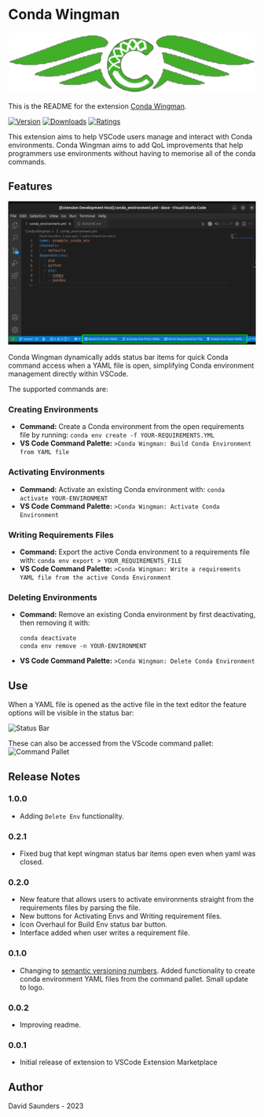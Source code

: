 # Conda Wingman

![Banner](images/Logo-Banner.png)

This is the README for the extension [Conda Wingman](https://marketplace.visualstudio.com/items?itemName=DJSaunders1997.conda-wingman).

[![Version](https://vsmarketplacebadges.dev/version-short/djsaunders1997.conda-wingman.png?style=for-the-badge&colorA=252525&colorB=#42AF29)](https://marketplace.visualstudio.com/items?itemName=djsaunders1997.conda-wingman)
[![Downloads](https://vsmarketplacebadges.dev/downloads-short/djsaunders1997.conda-wingman.png?style=for-the-badge&colorA=252525&colorB=#42AF29)](https://marketplace.visualstudio.com/items?itemName=djsaunders1997.conda-wingman)
[![Ratings](https://vsmarketplacebadges.dev/rating-short/djsaunders1997.conda-wingman.png?style=for-the-badge&colorA=252525&colorB=#42AF29)](https://marketplace.visualstudio.com/items?itemName=djsaunders1997.conda-wingman)

This extension aims to help VSCode users manage and interact with Conda environments.
Conda Wingman aims to add QoL improvements that help programmers use environments without having to memorise all of the conda commands.

## Features

![VSCode Screenshot](images/VSCode-Screenshot.png)

Conda Wingman dynamically adds status bar items for quick Conda command access when a YAML file is open, simplifying Conda environment management directly within VSCode.

The supported commands are:

### Creating Environments 
- **Command:** Create a Conda environment from the open requirements file by running:
  ```conda env create -f YOUR-REQUIREMENTS.YML```
- **VS Code Command Palette:** `>Conda Wingman: Build Conda Environment from YAML file`

### Activating Environments
- **Command:** Activate an existing Conda environment with:
  ```conda activate YOUR-ENVIRONMENT```
- **VS Code Command Palette:** `>Conda Wingman: Activate Conda Environment`

### Writing Requirements Files
- **Command:** Export the active Conda environment to a requirements file with:
  ```conda env export > YOUR_REQUIREMENTS_FILE```
- **VS Code Command Palette:** `>Conda Wingman: Write a requirements YAML file from the active Conda Environment`

### Deleting Environments
- **Command:** Remove an existing Conda environment by first deactivating, then removing it with:
  ```
  conda deactivate
  conda env remove -n YOUR-ENVIRONMENT
  ```
- **VS Code Command Palette:** `>Conda Wingman: Delete Conda Environment`

## Use
When a YAML file is opened as the active file in the text editor the feature options will be visible in the status bar:

![Status Bar](images/Status-Bar-Screenshot.png)

These can also be accessed from the VScode command pallet:
![Command Pallet](images/Pallet-Create-Screenshot.png)

## Release Notes

### 1.0.0
- Adding `Delete Env` functionality.


### 0.2.1
- Fixed bug that kept wingman status bar items open even when yaml was closed. 

### 0.2.0
- New feature that allows users to activate environments straight from the requirements files by parsing the file.
- New buttons for Activating Envs and Writing requirement files.
- Icon Overhaul for Build Env status bar button.
- Interface added when user writes a requirement file.


### 0.1.0

- Changing to [semantic versioning numbers](https://semver.org/).
Added functionality to create conda environment YAML files from the command pallet. Small update to logo.

### 0.0.2

- Improving readme.
### 0.0.1

- Initial release of extension to VSCode Extension Marketplace


## Author

David Saunders - 2023